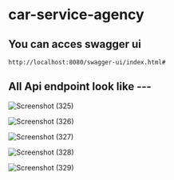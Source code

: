 # car-service-agency
## You can acces swagger ui
```
http://localhost:8080/swagger-ui/index.html#
```

## All Api endpoint look like ---
![Screenshot (325)](https://github.com/sjha24/car-service-agency/assets/98340874/70020d65-fd36-4b44-b8ae-97e4ca544f5a)


![Screenshot (326)](https://github.com/sjha24/car-service-agency/assets/98340874/b487b444-4930-4208-91ad-8d4539816669)


![Screenshot (327)](https://github.com/sjha24/car-service-agency/assets/98340874/7f0a7733-9571-48d0-9a70-9b0f08d68ad5)


![Screenshot (328)](https://github.com/sjha24/car-service-agency/assets/98340874/6be23277-fce8-4c10-b25e-c395ca78c488)

![Screenshot (329)](https://github.com/sjha24/car-service-agency/assets/98340874/b049862a-1ec2-4089-b71a-f76f8791b75e)
